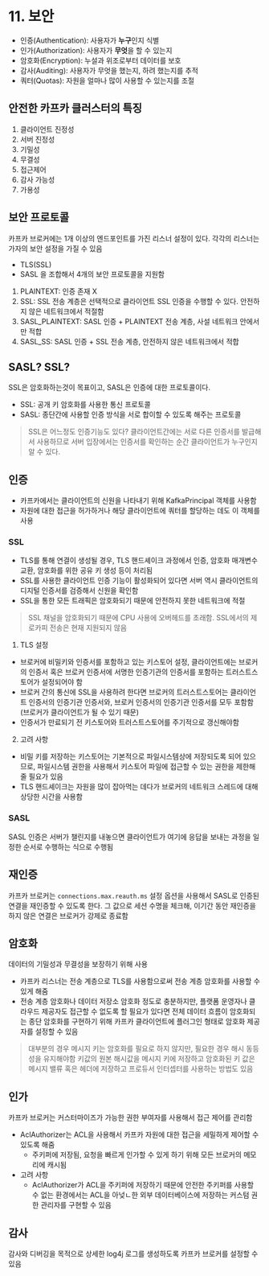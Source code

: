 # 11. 보안
- 인증(Authentication): 사용자가 **누구**인지 식별
- 인가(Authorization): 사용자가 **무엇**을 할 수 있는지
- 암호화(Encryption): 누설과 위조로부터 데이터를 보호
- 감사(Auditing): 사용자가 무엇을 했는지, 하려 했는지를 추적
- 쿼터(Quotas): 자원을 얼마나 많이 사용할 수 있는지를 조절
## 안전한 카프카 클러스터의 특징
1. 클라이언트 진정성
2. 서버 진정성
3. 기밀성
4. 무결성
5. 접근제어
6. 감사 가능성
7. 가용성
## 보안 프로토콜
카프카 브로커에는 1개 이상의 엔드포인트를 가진 리스너 설정이 있다. 각각의 리스너는 가자의 보안 설정을 가질 수 있음
- TLS(SSL)
- SASL
을 조합해서 4개의 보안 프로토콜을 지원함
1. PLAINTEXT: 인증 존재 X
2. SSL: SSL 전송 계층은 선택적으로 클라이언트 SSL 인증을 수행할 수 있다. 안전하지 않은 네트워크에서 적절함
3. SASL_PLAINTEXT: SASL 인증 + PLAINTEXT 전송 계층, 사설 네트워크 안에서만 적합
4. SASL_SS: SASL 인증 + SSL 전송 계층, 안전하지 않은 네트워크에서 적합
## SASL? SSL?
SSL은 암호화하는것이 목표이고, SASL은 인증에 대한 프로토콜이다.
- SSL: 공개 키 암호화를 사용한 통신 프로토콜
- SASL: 종단간에 사용할 인증 방식을 서로 합이할 수 있도록 해주는 프로토콜
> SSL은 어느정도 인증기능도 있다?
클라이언트간에는 서로 다른 인증서를 발급해서 사용하므로 서버 입장에서는 인증서를 확인하는 순간 클라이언트가 누구인지 알 수 있다.
## 인증
- 카프카에서는 클라이언트의 신원을 나타내기 위해 KafkaPrincipal 객체를 사용함
- 자원에 대한 접근을 허가하거나 해당 클라이언트에 쿼터를 할당하는 데도 이 객체를 사용
### SSL
- TLS를 통해 연결이 생성될 경우, TLS 핸드셰이크 과정에서 인증, 암호화 매개변수 교환, 암호화를 위한 공유 키 생성 등이 처리됨
- SSL를 사용한 클라이언트 인증 기능이 활성화되어 있다면 서버 역시 클라이언트의 디지털 인증서를 검증해서 신원을 확인함
- SSL을 통한 모든 트래픽은 암호화되기 때문에 안전하지 못한 네트워크에 적절
> SSL 채널을 암호화되기 때문에 CPU 사용에 오버헤드를 초래함. SSL에서의 제로카피 전송은 현재 지원되지 않음
1. TLS 설정
- 브로커에 비밀키와 인증서를 포함하고 있는 키스토어 설정, 클라이언트에는 브로커의 인증서 혹은 브로커 인증서에 서명한 인증기관의 인증서를 포함하는 트러스트스토어가 설정되어야 함
- 브로커 간의 통신에 SSL을 사용하려 한다면 브로커의 트러스트스토어는 클라이언트 인증서의 인증기관 인증서와, 브로커 인증서의 인증기관 인증서를 모두 포함함(브로커가 클라이언트가 될 수 있기 때문)
- 인증서가 만료되기 전 키스토어와 트러스트스토어를 주기적으로 갱신해야함
2. 고려 사항
- 비밀 키를 저장하는 키스토어는 기본적으로 파일시스템상에 저장되도록 되어 있으므로, 파일시스템 권한을 사용해서 키스토어 파일에 접근할 수 있는 권한을 제한해줄 필요가 있음
- TLS 핸드셰이크는 자원을 많이 잡아먹는 데다가 브로커의 네트워크 스레드에 대해 상당한 시간을 사용함
### SASL
SASL 인증은 서버가 챌린지를 내놓으면 클라이언트가 여기에 응답을 보내는 과정을 일정한 순서로 수행하는 식으로 수행됨
## 재인증
카프카 브로커는 `connections.max.reauth.ms` 설정 옵션을 사용해서 SASL로 인증된 연결을 재인증할 수 있도록 한다.
그 값으로 세션 수명을 체크해, 이기간 동안 재인증을 하지 않은 연결은 브로커가 강제로 종료함
## 암호화
데이터의 기밀성과 무결성을 보장하기 위해 사용
- 카프카 리스너는 전송 계층으로 TLS를 사용함으로써 전송 계층 암호화를 사용할 수 있게 해줌
- 전송 계층 암호화나 데이터 저장소 암호화 정도로 충분하지만, 플랫폼 운영자나 클라우드 제공자도 접근할 수 없도록 할 필요가 있다면 전체 데이터 흐름이 암호화되는 종단 암호화를 구현하기 위해 카프카 클라이언트에 플러그인 형태로 암호화 제공자를 설정할 수 있음
> 대부분의 경우 메시지 키는 암호화를 필요로 하지 않지만, 필요한 경우 해시 동등성을 유지해야함
키값의 원본 해시값을 메시지 키에 저장하고 암호화된 키 값은 메시지 밸류 혹은 헤더에 저장하고 프로듀서 인터셉터를 사용하는 방법도 있음
## 인가
카프카 브로커는 커스터마이즈가 가능한 권한 부여자를 사용해서 접근 제어를 관리함
- AclAuthorizer는 ACL을 사용해서 카프카 자원에 대한 접근을 세밀하게 제어할 수 있도록 해줌
  - 주키퍼에 저장됨, 요청을 빠르게 인가할 수 있게 하기 위해 모든 브로커의 메모리에 캐시됨
- 고려 사항
  - AclAuthorizer가 ACL을 주키퍼에 저장하기 때문에 안전한 주키퍼를 사용할 수 없는 환경에서는 ACL을 아넞ㄴ한 외부 데이터베이스에 저장하는 커스텀 권한 관리자를 구현할 수 있음
## 감사
감사와 디버깅을 목적으로 상세한 log4j 로그를 생성하도록 카프카 브로커를 설정할 수 있음
